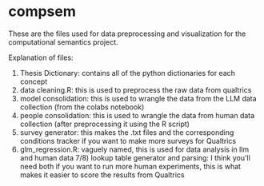 # compsem
These are the files used for data preprocessing and visualization for the computational semantics project.

Explanation of files:
1) Thesis Dictionary: contains all of the python dictionaries for each concept
2) data cleaning.R: this is used to preprocess the raw data from qualtrics
3) model consolidation: this is used to wrangle the data from the LLM data collection (from the colabs notebook)
4) people consolidation: this is used to wrangle the data from human data collection (after preprocessing it using the R script)
5) survey generator: this makes the .txt files and the corresponding conditions tracker if you want to make more surveys for Qualtrics 
6) glm_regression.R: vaguely named, this is used for data analysis in llm and human data
7/8) lookup table generator and parsing: I think you'll need both if you want to run more human experiments, this is what makes it easier to score the results from Qualtrics
